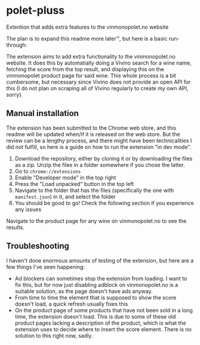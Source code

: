# polet-pluss
Extention that adds extra features to the vinmonopolet.no website

The plan is to expand this readme more later™, but here is a basic run-through:

The extension aims to add extra functionality to the vinmonopolet.no website. It does this by automatially doing a Vivino search for a wine name, fetching the score from the top result, and displaying this on the vinmonopolet product page for said wine. This whole process is a bit cumbersome, but necessary since Vivino does not provide an open API for this (I do not plan on scraping all of Vivino regularly to create my own API, sorry).

## Manual installation

The extension has been submitted to the Chrome web store, and this readme will be updated when/if it is released on the web store. But the review can be a lengthy process, and there might have been technicalities I did not fulfill, so here is a guide on how to run the extension "in dev mode".

1. Download the repository, either by cloning it or by downloading the files as a zip. Unzip the files in a folder somewhere if you chose the latter.
2. Go to `chrome://extensions`
3. Enable "Developer mode" in the top right
4. Press the "Load unpacked" button in the top left
5. Navigate to the folder that has the files (specifically the one with `manifest.json`) in it, and select the folder
6. You should be good to go! Check the following section if you experience any issues

Navigate to the product page for any wine on vinmonopolet.no to see the results.

## Troubleshooting

I haven't done enormous amounts of testing of the extension, but here are a few things I've seen happening:
- Ad blockers can sometimes stop the extension from loading. I want to fix this, but for now just disabling adblock on vinmonopolet.no is a suitable solution, as the page doesn't have ads anyway.
- From time to time the element that is supposed to show the score doesn't load, a quick refresh usually fixes this
- On the product page of some products that have not been sold in a long time, the extension doesn't load. This is due to some of these old product pages lacking a description of the product, which is what the extension uses to decide where to insert the score element. There is no solution to this right now, sadly.

